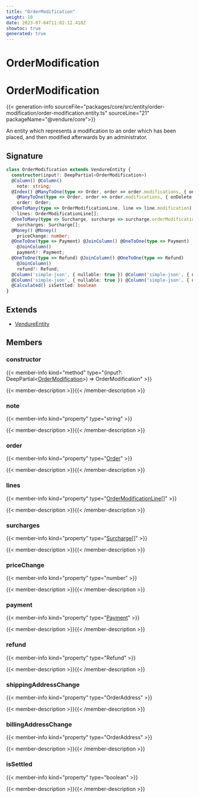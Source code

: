 ```yaml
---
title: "OrderModification"
weight: 10
date: 2023-07-04T11:02:12.418Z
showtoc: true
generated: true
---
```

<!-- This file was generated from the Vendure source. Do not modify. Instead, re-run the "docs:build" script -->

# OrderModification
<div class="symbol">


# OrderModification

{{< generation-info sourceFile="packages/core/src/entity/order-modification/order-modification.entity.ts" sourceLine="21" packageName="@vendure/core">}}

An entity which represents a modification to an order which has been placed, and
then modified afterwards by an administrator.

## Signature

```TypeScript
class OrderModification extends VendureEntity {
  constructor(input?: DeepPartial<OrderModification>)
  @Column() @Column()
    note: string;
  @Index() @ManyToOne(type => Order, order => order.modifications, { onDelete: 'CASCADE' }) @Index()
    @ManyToOne(type => Order, order => order.modifications, { onDelete: 'CASCADE' })
    order: Order;
  @OneToMany(type => OrderModificationLine, line => line.modification) @OneToMany(type => OrderModificationLine, line => line.modification)
    lines: OrderModificationLine[];
  @OneToMany(type => Surcharge, surcharge => surcharge.orderModification) @OneToMany(type => Surcharge, surcharge => surcharge.orderModification)
    surcharges: Surcharge[];
  @Money() @Money()
    priceChange: number;
  @OneToOne(type => Payment) @JoinColumn() @OneToOne(type => Payment)
    @JoinColumn()
    payment?: Payment;
  @OneToOne(type => Refund) @JoinColumn() @OneToOne(type => Refund)
    @JoinColumn()
    refund?: Refund;
  @Column('simple-json', { nullable: true }) @Column('simple-json', { nullable: true }) shippingAddressChange: OrderAddress;
  @Column('simple-json', { nullable: true }) @Column('simple-json', { nullable: true }) billingAddressChange: OrderAddress;
  @Calculated() isSettled: boolean
}
```
## Extends

 * <a href='/typescript-api/entities/vendure-entity#vendureentity'>VendureEntity</a>


## Members

### constructor

{{< member-info kind="method" type="(input?: DeepPartial&#60;<a href='/typescript-api/entities/order-modification#ordermodification'>OrderModification</a>&#62;) => OrderModification"  >}}

{{< member-description >}}{{< /member-description >}}

### note

{{< member-info kind="property" type="string"  >}}

{{< member-description >}}{{< /member-description >}}

### order

{{< member-info kind="property" type="<a href='/typescript-api/entities/order#order'>Order</a>"  >}}

{{< member-description >}}{{< /member-description >}}

### lines

{{< member-info kind="property" type="<a href='/typescript-api/entities/order-line-reference#ordermodificationline'>OrderModificationLine</a>[]"  >}}

{{< member-description >}}{{< /member-description >}}

### surcharges

{{< member-info kind="property" type="<a href='/typescript-api/entities/surcharge#surcharge'>Surcharge</a>[]"  >}}

{{< member-description >}}{{< /member-description >}}

### priceChange

{{< member-info kind="property" type="number"  >}}

{{< member-description >}}{{< /member-description >}}

### payment

{{< member-info kind="property" type="<a href='/typescript-api/entities/payment#payment'>Payment</a>"  >}}

{{< member-description >}}{{< /member-description >}}

### refund

{{< member-info kind="property" type="Refund"  >}}

{{< member-description >}}{{< /member-description >}}

### shippingAddressChange

{{< member-info kind="property" type="OrderAddress"  >}}

{{< member-description >}}{{< /member-description >}}

### billingAddressChange

{{< member-info kind="property" type="OrderAddress"  >}}

{{< member-description >}}{{< /member-description >}}

### isSettled

{{< member-info kind="property" type="boolean"  >}}

{{< member-description >}}{{< /member-description >}}


</div>
